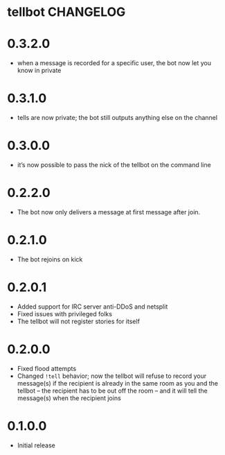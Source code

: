 tellbot CHANGELOG
=================

# 0.3.2.0

- when a message is recorded for a specific user, the bot now let you know
  in private

# 0.3.1.0

- tells are now private; the bot still outputs anything else on the channel

# 0.3.0.0

- it’s now possible to pass the nick of the tellbot on the command line

# 0.2.2.0

- The bot now only delivers a message at first message after join.

# 0.2.1.0

- The bot rejoins on kick

# 0.2.0.1

- Added support for IRC server anti-DDoS and netsplit
- Fixed issues with privileged folks
- The tellbot will not register stories for itself

# 0.2.0.0

- Fixed flood attempts
- Changed `!tell` behavior; now the tellbot will refuse to record your message(s) if
  the recipient is already in the same room as you and the tellbot – the
  recipient has to be out off the room – and it will tell the message(s) when
  the recipient joins

# 0.1.0.0

- Initial release
